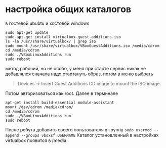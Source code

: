 # настройка общих каталогов
в гостевой ububtu и хоcтовой windows

```
sudo apt-get update
sudo apt-get install virtualbox-guest-additions-iso
ls -la /usr/share/virtualbox/ | grep iso
sudo mount /usr/share/virtualbox/VBoxGuestAdditions.iso /media/cdrom
cd /media/cdrom
sudo ./VBoxLinuxAdditions.run
sudo reboot
```
метод рабочий, но не особо, у меня при старте сервис никак не добавлялся
сначала надо стартануть образ, потом в меню выбрать
> Devices -> Insert Guest Additions CD image to mount the ISO image.

Потом авторизоваться как root. Далее в терминале
```
apt-get install build-essential module-assistant
mount /dev/cdrom /media/cdrom/
cd /media/cdrom
sudo ./VBoxLinuxAdditions.run
sudo reboot
```
После ребута добавить своего пользователя в группу `sudo usermod --append --groups vboxsf USERNAME`
Каталог установленный в настройках virtualbox появится в /media